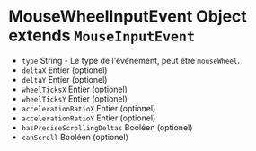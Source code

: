# MouseWheelInputEvent Object extends `MouseInputEvent`

* `type` String - Le type de l'événement, peut être `mouseWheel`.
* `deltaX` Entier (optionel)
* `deltaY` Entier (optionel)
* `wheelTicksX` Entier (optionel)
* `wheelTicksY` Entier (optionel)
* `accelerationRatioX` Entier (optionel)
* `accelerationRatioY` Entier (optionel)
* `hasPreciseScrollingDeltas` Booléen (optionel)
* `canScroll` Booléen (optionel)
